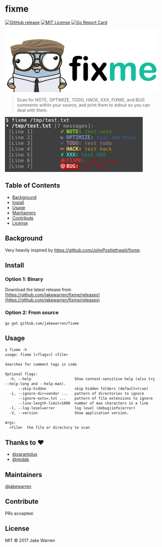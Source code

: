 # fixme

[![GitHub release](http://img.shields.io/github/release/jakewarren/fixme.svg?style=flat-square)](https://github.com/jakewarren/fixme/releases)
[![MIT License](http://img.shields.io/badge/license-MIT-blue.svg?style=flat-square)](https://github.com/jakewarren/fixme/blob/master/LICENSE)
[![Go Report Card](https://goreportcard.com/badge/github.com/jakewarren/fixme)](https://goreportcard.com/report/github.com/jakewarren/fixme)

![](logo.png)

> Scan for NOTE, OPTIMIZE, TODO, HACK, XXX, FIXME, and BUG comments within your source, and print them to stdout so you can deal with them.

![](example.png)

## Table of Contents

- [Background](#background)
- [Install](#install)
- [Usage](#usage)
- [Maintainers](#maintainers)
- [Contribute](#contribute)
- [License](#license)

## Background

Very heavily inspired by https://github.com/JohnPostlethwait/fixme.

## Install

### Option 1: Binary

Download the latest release from [https://github.com/jakewarren/fixme/releases](https://github.com/jakewarren/fixme/releases)

### Option 2: From source

```
go get github.com/jakewarren/fixme
```

## Usage

```
❯ fixme -h
usage: fixme [<flags>] <file>

Searches for comment tags in code

Optional flags:
  -h, --help                    Show context-sensitive help (also try --help-long and --help-man).
      --skip-hidden             skip hidden folders (default=true)
  -i, --ignore-dir=vendor ...   pattern of directories to ignore
      --ignore-exts=.txt ...    pattern of file extensions to ignore
      --line-length-limit=1000  number of max characters in a line
  -l, --log-level=error         log level (debug|info|error)
  -V, --version                 Show application version.

Args:
  <file>  the file or directory to scan

```

## Thanks to :heart:

* [@xarantolus](https://github.com/xarantolus)
* [@reidab](https://github.com/reidab)

## Maintainers

[@jakewarren](https://github.com/jakewarren)

## Contribute

PRs accepted.

## License

MIT © 2017 Jake Warren

